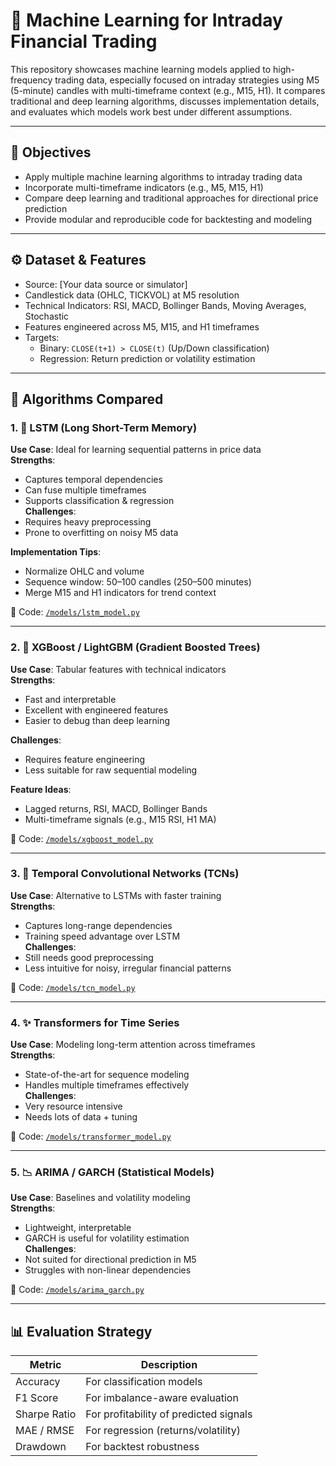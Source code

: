 # 🧠 Machine Learning for Intraday Financial Trading

This repository showcases machine learning models applied to high-frequency trading data, especially focused on intraday strategies using M5 (5-minute) candles with multi-timeframe context (e.g., M15, H1). It compares traditional and deep learning algorithms, discusses implementation details, and evaluates which models work best under different assumptions.

---

## 📌 Objectives

- Apply multiple machine learning algorithms to intraday trading data
- Incorporate multi-timeframe indicators (e.g., M5, M15, H1)
- Compare deep learning and traditional approaches for directional price prediction
- Provide modular and reproducible code for backtesting and modeling

---

## ⚙️ Dataset & Features

- Source: [Your data source or simulator]
- Candlestick data (OHLC, TICKVOL) at M5 resolution
- Technical Indicators: RSI, MACD, Bollinger Bands, Moving Averages, Stochastic
- Features engineered across M5, M15, and H1 timeframes
- Targets:
  - Binary: `CLOSE(t+1) > CLOSE(t)` (Up/Down classification)
  - Regression: Return prediction or volatility estimation

---

## 🧪 Algorithms Compared

### 1. 🔁 LSTM (Long Short-Term Memory)
**Use Case**: Ideal for learning sequential patterns in price data  
**Strengths**:
- Captures temporal dependencies
- Can fuse multiple timeframes
- Supports classification & regression  
**Challenges**:
- Requires heavy preprocessing
- Prone to overfitting on noisy M5 data

**Implementation Tips**:
- Normalize OHLC and volume
- Sequence window: 50–100 candles (250–500 minutes)
- Merge M15 and H1 indicators for trend context

📁 Code: [`/models/lstm_model.py`](models/lstm_model.py)

---

### 2. 🌲 XGBoost / LightGBM (Gradient Boosted Trees)
**Use Case**: Tabular features with technical indicators  
**Strengths**:
- Fast and interpretable
- Excellent with engineered features
- Easier to debug than deep learning

**Challenges**:
- Requires feature engineering
- Less suitable for raw sequential modeling

**Feature Ideas**:
- Lagged returns, RSI, MACD, Bollinger Bands
- Multi-timeframe signals (e.g., M15 RSI, H1 MA)

📁 Code: [`/models/xgboost_model.py`](models/xgboost_model.py)

---

### 3. 🧠 Temporal Convolutional Networks (TCNs)
**Use Case**: Alternative to LSTMs with faster training  
**Strengths**:
- Captures long-range dependencies
- Training speed advantage over LSTM  
**Challenges**:
- Still needs good preprocessing
- Less intuitive for noisy, irregular financial patterns

📁 Code: [`/models/tcn_model.py`](models/tcn_model.py)

---

### 4. ✨ Transformers for Time Series
**Use Case**: Modeling long-term attention across timeframes  
**Strengths**:
- State-of-the-art for sequence modeling
- Handles multiple timeframes effectively  
**Challenges**:
- Very resource intensive
- Needs lots of data + tuning

📁 Code: [`/models/transformer_model.py`](models/transformer_model.py)

---

### 5. 📉 ARIMA / GARCH (Statistical Models)
**Use Case**: Baselines and volatility modeling  
**Strengths**:
- Lightweight, interpretable
- GARCH is useful for volatility estimation  
**Challenges**:
- Not suited for directional prediction in M5
- Struggles with non-linear dependencies

📁 Code: [`/models/arima_garch.py`](models/arima_garch.py)

---

## 📊 Evaluation Strategy

| Metric | Description |
|--------|-------------|
| Accuracy | For classification models |
| F1 Score | For imbalance-aware evaluation |
| Sharpe Ratio | For profitability of predicted signals |
| MAE / RMSE | For regression (returns/volatility) |
| Drawdown | For backtest robustness |
